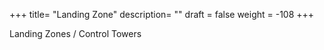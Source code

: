 +++
title= "Landing Zone"
description= ""
draft = false
weight = -108
+++

Landing Zones / Control Towers
